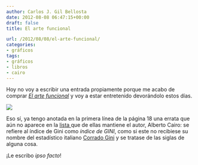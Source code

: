 ```yaml
---
author: Carlos J. Gil Bellosta
date: 2012-08-08 06:47:15+00:00
draft: false
title: El arte funcional

url: /2012/08/08/el-arte-funcional/
categories:
- gráficos
tags:
- gráficos
- libros
- cairo
---
```


Hoy no voy a escribir una entrada propiamente porque me acabo de comprar _[El arte funcional](http://www.elartefuncional.com/)_ y voy a estar entretenido devorándolo estos días. 

[![](/wp-uploads/2012/08/el_arte_funcional.jpg)
](/wp-uploads/2012/08/el_arte_funcional.jpg)

Eso sí, ya tengo anotada en la primera línea de la página 18 una errata que aún no aparece en la [lista ](http://www.elartefuncional.com/erratas.html)que de ellas mantiene el autor, Alberto Cairo: se refiere al índice de Gini como _índice de GINI_, como si este no recibiese su nombre del estadístico italiano [Corrado Gini](http://en.wikipedia.org/wiki/Corrado_Gini) y se tratase de las siglas de alguna cosa.

¡Le escribo _ipso facto_!

